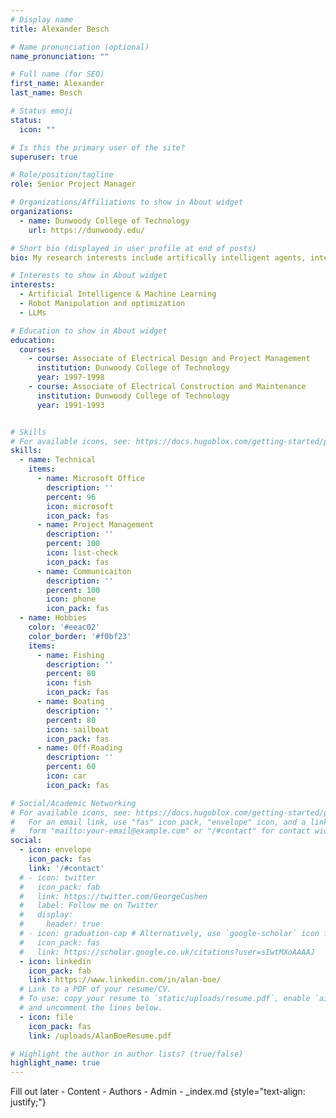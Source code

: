 ```yaml
---
# Display name
title: Alexander Besch

# Name pronunciation (optional)
name_pronunciation: ""

# Full name (for SEO)
first_name: Alexander
last_name: Besch

# Status emoji
status:
  icon: ""

# Is this the primary user of the site?
superuser: true

# Role/position/tagline
role: Senior Project Manager

# Organizations/Affiliations to show in About widget
organizations:
  - name: Dunwoody College of Technology
    url: https://dunwoody.edu/

# Short bio (displayed in user profile at end of posts)
bio: My research interests include artifically intelligent agents, intelligent robotics, and manufacturing.

# Interests to show in About widget
interests:
  - Artificial Intelligence & Machine Learning
  - Robot Manipulation and optimization
  - LLMs

# Education to show in About widget
education:
  courses:
    - course: Associate of Electrical Design and Project Management
      institution: Dunwoody College of Technology
      year: 1997-1998
    - course: Associate of Electrical Construction and Maintenance
      institution: Dunwoody College of Technology
      year: 1991-1993


# Skills
# For available icons, see: https://docs.hugoblox.com/getting-started/page-builder/#icons
skills:
  - name: Technical
    items:
      - name: Microsoft Office
        description: ''
        percent: 96
        icon: microsoft
        icon_pack: fas
      - name: Project Management
        description: ''
        percent: 100
        icon: list-check
        icon_pack: fas
      - name: Communicaiton
        description: ''
        percent: 100
        icon: phone
        icon_pack: fas
  - name: Hobbies
    color: '#eeac02'
    color_border: '#f0bf23'
    items:
      - name: Fishing
        description: ''
        percent: 80
        icon: fish
        icon_pack: fas
      - name: Boating
        description: ''
        percent: 80
        icon: sailboat
        icon_pack: fas
      - name: Off-Roading
        description: ''
        percent: 60
        icon: car
        icon_pack: fas

# Social/Academic Networking
# For available icons, see: https://docs.hugoblox.com/getting-started/page-builder/#icons
#   For an email link, use "fas" icon pack, "envelope" icon, and a link in the
#   form "mailto:your-email@example.com" or "/#contact" for contact widget.
social:
  - icon: envelope
    icon_pack: fas
    link: '/#contact'
  # - icon: twitter
  #   icon_pack: fab
  #   link: https://twitter.com/GeorgeCushen
  #   label: Follow me on Twitter
  #   display:
  #     header: true
  # - icon: graduation-cap # Alternatively, use `google-scholar` icon from `ai` icon pack
  #   icon_pack: fas
  #   link: https://scholar.google.co.uk/citations?user=sIwtMXoAAAAJ
  - icon: linkedin
    icon_pack: fab
    link: https://www.linkedin.com/in/alan-boe/
  # Link to a PDF of your resume/CV.
  # To use: copy your resume to `static/uploads/resume.pdf`, enable `ai` icons in `params.yaml`,
  # and uncomment the lines below.
  - icon: file
    icon_pack: fas
    link: /uploads/AlanBoeResume.pdf

# Highlight the author in author lists? (true/false)
highlight_name: true
---
```


<!-- I am a Master’s student specializing in robot cognition at the [Minnesota Robotics Institute (MnRI) at the University of Minnesota, Twin Cities](https://cse.umn.edu/mnri). My journey in engineering began with a Bachelor’s degree in Mechanical Engineering from the same institution, where I built a strong foundation in engineering principles and problem-solving.

After earning my undergraduate degree, I immediately pursued my passion for robotics by enrolling in the Master’s program. This passion took root during a senior-year robotics course, where I had the chance to work with cutting-edge technologies like TensorFlow and UR5 robots. The timing was serendipitous—it coincided with the rise of generative AI tools like ChatGPT. Witnessing the transformative potential of these technologies firsthand not only sparked my interest in advanced robotics but also solidified my decision to specialize in this field.

My academic focus lies at the intersection of robot perception, intelligence, and manipulation. I am particularly fascinated by how robots can interpret their environments, make intelligent decisions, and perform intricate manipulation tasks. As I advance through my Master’s program, I am driven by a deep curiosity and a commitment to contribute meaningfully to the rapidly evolving field of robot cognition. -->
Fill out later - Content - Authors - Admin - _index.md
{style="text-align: justify;"}
